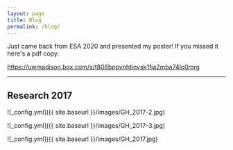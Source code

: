 ```yaml
---
layout: page
title: Blog
permalink: /blog/
---
```

Just came back from ESA 2020 and presented my poster! If you missed it here's a pdf copy:

https://uwmadison.box.com/s/t808bppvnhtinvsk1fia2mba74lo0mrg



---
Research 2017
---
![_config.yml]({{ site.baseurl }}/images/GH_2017-2.jpg)

![_config.yml]({{ site.baseurl }}/images/GH_2017-3.jpg)

![_config.yml]({{ site.baseurl }}/images/GH_2017.jpg)


